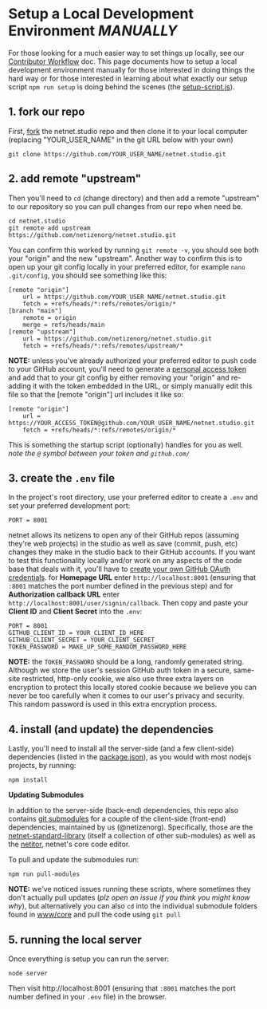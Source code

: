 # Setup a Local Development Environment *MANUALLY*

For those looking for a much easier way to set things up locally, see our [Contributor Workflow](contributor-workflow) doc. This page documents how to setup a local development environment manually for those interested in doing things the hard way or for those interested in learning about what exactly our setup script `npm run setup` is doing behind the scenes (the [setup-script.js](https://github.com/netizenorg/netnet.studio/blob/main/my_modules/setup-script.js)).

## 1. fork our repo

First, [fork](https://guides.github.com/activities/forking/) the netnet.studio repo and then clone it to your local computer (replacing "YOUR_USER_NAME" in the git URL below with your own)

```
git clone https://github.com/YOUR_USER_NAME/netnet.studio.git
```

## 2. add remote "upstream"

Then you'll need to `cd` (change directory) and then add a remote "upstream" to our repository so you can pull changes from our repo when need be.

```
cd netnet.studio
git remote add upstream https://github.com/netizenorg/netnet.studio.git
```

You can confirm this worked by running `git remote -v`, you should see both your "origin" and the new "upstream". Another way to confirm this is to open up your git config locally in your preferred editor, for example `nano .git/config`, you should see something like this:

```
[remote "origin"]
	url = https://github.com/YOUR_USER_NAME/netnet.studio.git
	fetch = +refs/heads/*:refs/remotes/origin/*
[branch "main"]
	remote = origin
	merge = refs/heads/main
[remote "upstream"]
	url = https://github.com/netizenorg/netnet.studio.git
	fetch = +refs/heads/*:refs/remotes/upstream/*
```

**NOTE:** unless you've already authorized your preferred editor to push code to your GitHub account, you'll need to generate a [personal access token](https://github.com/settings/tokens) and add that to your git config by either removing your "origin" and re-adding it with the token embedded in the URL, or simply manually edit this file so that the [remote "origin"] url includes it like so:

```
[remote "origin"]
	url = https://YOUR_ACCESS_TOKEN@github.com/YOUR_USER_NAME/netnet.studio.git
	fetch = +refs/heads/*:refs/remotes/origin/*
```

This is something the startup script (optionally) handles for you as well. *note the `@` symbol between your token and `github.com/`*


## 3. create the `.env` file

In the project's root directory, use your preferred editor to create a `.env` and set your preferred development port:

```
PORT = 8001
```

netnet allows its netizens to open any of their GitHub repos (assuming they're web projects) in the studio as well as save (commit, push, etc) changes they make in the studio back to their GitHub accounts. If you want to test this functionality locally and/or work on any aspects of the code base that deals with it, you'll have to [create your own GitHub OAuth credentials](https://docs.github.com/en/developers/apps/creating-an-oauth-app). for **Homepage URL** enter `http://localhost:8001` (ensuring that `:8001` matches the port number defined in the previous step) and for **Authorization callback URL** enter `http://localhost:8001/user/signin/callback`. Then copy and paste your **Client ID** and **Client Secret** into the `.env`:

```
PORT = 8001
GITHUB_CLIENT_ID = YOUR_CLIENT_ID_HERE
GITHUB_CLIENT_SECRET = YOUR_CLIENT_SECRET_
TOKEN_PASSWORD = MAKE_UP_SOME_RANDOM_PASSWORD_HERE
```

**NOTE:** the `TOKEN_PASSWORD` should be a long, randomly generated string. Although we store the user's session GitHub auth token in a secure, same-site restricted, http-only cookie, we also use three extra layers on encryption to protect this locally stored cookie because we believe you can never be too carefully when it comes to our user's privacy and security. This random password is used in this extra encryption process.

## 4. install (and update) the dependencies

Lastly, you'll need to install all the server-side (and a few client-side) dependencies (listed in the [package.json](https://github.com/netizenorg/netnet.studio/blob/fd71acd7c99eca82702600236051a74babc27e09/package.json#L24-L37)), as you would with most nodejs projects, by running:

```
npm install
```

**Updating Submodules**

In addition to the server-side (back-end) dependencies, this repo also contains [git submodules](https://github.com/netizenorg/netnet.studio/blob/main/.gitmodules) for a couple of the client-side (front-end) dependencies, maintained by us (@netizenorg). Specifically, those are the [netnet-standard-library](https://github.com/netizenorg/netnet-standard-library) (itself a collection of other sub-modules) as well as the [netitor](https://github.com/netizenorg/netitor), netnet's core code editor.

To pull and update the submodules run:
```
npm run pull-modules
```

**NOTE:** we've noticed issues running these scripts, where sometimes they don't actually pull updates (*plz open an issue if you think you might know why*), but alternatively you can also `cd` into the individual submodule folders found in [www/core](https://github.com/netizenorg/netnet.studio/tree/main/www/js/core) and pull the code using `git pull`


## 5. running the local server

Once everything is setup you can run the server:

```
node server
```

Then visit http://localhost:8001 (ensuring that `:8001` matches the port number defined in your `.env` file) in the browser.
